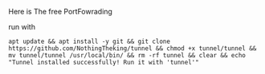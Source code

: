 Here is The free PortFowrading 


run with

```apt update && apt install -y git && git clone https://github.com/NothingTheking/tunnel && chmod +x tunnel/tunnel && mv tunnel/tunnel /usr/local/bin/ && rm -rf tunnel && clear && echo "Tunnel installed successfully! Run it with 'tunnel'"```
